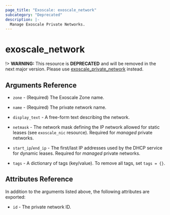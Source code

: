 ```yaml
---
page_title: "Exoscale: exoscale_network"
subcategory: "Deprecated"
description: |-
  Manage Exoscale Private Networks.
---
```


# exoscale\_network

!> **WARNING:** This resource is **DEPRECATED** and will be removed in the next major version. Please use [exoscale_private_network](./private_network.md) instead.


## Arguments Reference

* `zone` - (Required) The Exoscale Zone name.
* `name` - (Required) The private network name.

* `display_text` - A free-form text describing the network.
* `netmask` - The network mask defining the IP network allowed for static leases (see `exoscale_nic` resource). Required for *managed* private networks.
* `start_ip`/`end_ip` - The first/last IP addresses used by the DHCP service for dynamic leases. Required for *managed* private networks.
* `tags` - A dictionary of tags (key/value). To remove all tags, set `tags = {}`.


## Attributes Reference

In addition to the arguments listed above, the following attributes are exported:

* `id` - The private network ID.
